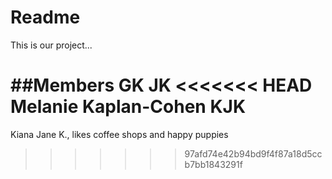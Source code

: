 # Readme
This is our project...

##Members
GK
JK
<<<<<<< HEAD
Melanie Kaplan-Cohen
KJK
=======
Kiana Jane K., likes coffee shops and happy puppies
>>>>>>> 97afd74e42b94bd9f4f87a18d5ccb7bb1843291f

